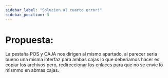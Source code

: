 ```yaml
---
sidebar_label: "Solucion al cuarto error!"
sidebar_position: 3
---
```

# Propuesta:
La pestaña POS y CAJA nos dirigen al mismo apartado, al parecer seria bueno una misma interfaz para ambas cajas lo que deberiamos hacer es copiar los archivos pero,
redireccionar los enlaces para que no se envie lo mismmo en abmas cajas.